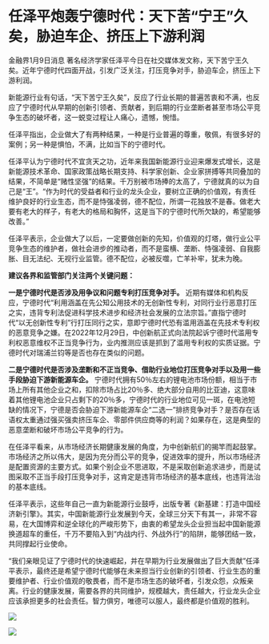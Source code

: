 # 任泽平炮轰宁德时代：天下苦“宁王”久矣，胁迫车企、挤压上下游利润

金融界1月9日消息 著名经济学家任泽平今日在社交媒体发文称，天下苦宁王久矣。近年宁德时代四面开战，引发广泛关注，打压竞争对手，胁迫车企，挤压上下游利润。

新能源行业有句话，“天下苦宁王久矣”，反应了行业长期的普遍苦衷和不满，也反应了宁德时代从早期的创新引领者、贡献者，到后期的行业垄断者甚至市场公平竞争生态的破坏者，这一蜕变过程让人痛心，遗憾，惋惜。

任泽平指出，企业做大了有两种结果，一种是行业普遍的尊重，敬佩，有很多好的案例；另一种是惧怕，不满，比如当下的宁德时代。

任泽平认为宁德时代不宜贪天之功，近年来我国新能源行业迎来爆发式增长，这是新能源技术革命、国家政策战略长期支持、科学家创新、企业家拼搏等共同叠加的结果，不简单是“赌性坚强”的结果。千万别被市场捧的太高了，宁德就真的以为自己是“王”。“作为时代的受益者和行业的龙头企业，要树立正确的价值观，有责任维护良好的行业生态，而不是恃强凌弱，德不配位，所谓一花独放不是春。做老大要有老大的样子，有老大的格局和胸怀，这是当下的宁德时代所欠缺的，希望能够改善。”

任泽平表示，企业做大了以后，一定要做创新的先知，价值观的灯塔，做行业公平竞争生态的维护者，做社会进步的推动者，而不是蛮横、垄断、恃强凌弱、自我膨胀、目无法纪、无视行业监管。德不配位，必被反噬，亡羊补牢，犹未为晚。

**建议各界和监管部门关注两个关键问题：**

**一是宁德时代是否涉及用争议和问题专利打压竞争对手。**
近期有媒体和机构反应，宁德时代“利用涵盖在先公知公用技术的无创新性专利，对同行业行恶意打压之实，违背专利法促进科学技术进步和经济社会发展的立法宗旨。”直指宁德时代“以无创新性专利”行打压同行之实，意即宁德时代恐有滥用涵盖在先技术专利权的恶意竞争之嫌。在2022年12月29日，中创新航正式向法院起诉宁德时代滥用专利权恶意维权不正当竞争行为，业内推测应该是抓到了滥用专利权的实质证据。宁德时代对瑞浦兰钧等是否也存在类似的问题。

**二是宁德时代是否涉及垄断和不正当竞争、借助行业地位打压竞争对手以及用一些手段胁迫下游新能源车企。**
宁德时代拥有50％左右的锂电池市场份额，相当于市场上所有其他企业之和，扣除市场占比20％多、绝大部分自用的比亚迪，这意味着其他锂电池企业只占剩下的20％多，宁德时代的行业地位可见一斑，在电池短缺的情况下，宁德是否会胁迫下游新能源车企“二选一”排挤竞争对手？是否存在话语权太重通过强买强卖挤压车企、零部件供应商等的利润？如果存在，这是典型的恶意垄断和破坏市场公平竞争的行为。

在任泽平看来，从市场经济长期健康发展的角度，为中创新航们的揭竿而起鼓掌。市场经济之所以伟大，是因为充分而公平的竞争，促进效率的提升，所以市场经济是配置资源的主要方式。如果个别企业不思进取，不是采取创新追求进步，而是试图采取不正当手段打压竞争对手，这肯定是违背市场经济的基本底线，也违背法治的基本底线。

任泽平表示，这些年自己一直为新能源行业鼓呼，出版专著《新基建：打造中国经济新引擎》。其实，中国新能源行业发展到今天，全球三分天下有其一，非常不容易，在大国博弈和逆全球化的严峻形势下，由衷的希望龙头企业担当起中国新能源换道超车的重任，千万不要陷入到“内战内行、外战外行”的陷阱，能够团结一致，共同撑起行业使命。

“我们亲眼见证了宁德时代的快速崛起，并在早期为行业发展做出了巨大贡献”任泽平表示，最终还是希望宁德时代能够在未来担当行业创新的引领者、行业生态的重要维护者、行业价值观的敬畏者，而不是市场生态的破坏者，引发众怨，众叛亲离。行业的健康发展，需要各界的共同维护，规模越大，责任越大，行业龙头企业应该承担更多的社会责任。智力俱穷，唯德可以服人，最终都是价值观的胜利。

![](https://inews.gtimg.com/newsapp_bt/0/15601684005/1000)

![](https://inews.gtimg.com/newsapp_bt/0/15601684008/1000)

